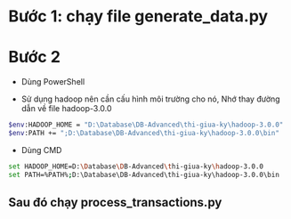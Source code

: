 # Bước 1: chạy file generate_data.py

# Bước 2

-   Dùng PowerShell

-   Sử dụng hadoop nên cần cấu hình môi trường cho nó, Nhớ thay đường dẫn về file hadoop-3.0.0

```bash
$env:HADOOP_HOME = "D:\Database\DB-Advanced\thi-giua-ky\hadoop-3.0.0"
$env:PATH += ";D:\Database\DB-Advanced\thi-giua-ky\hadoop-3.0.0\bin"
```

-   Dùng CMD

```bash
set HADOOP_HOME=D:\Database\DB-Advanced\thi-giua-ky\hadoop-3.0.0
set PATH=%PATH%;D:\Database\DB-Advanced\thi-giua-ky\hadoop-3.0.0\bin
```

## Sau đó chạy process_transactions.py

